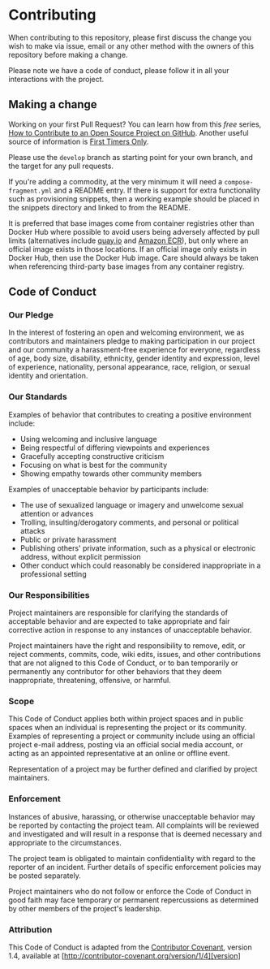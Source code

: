# Contributing

When contributing to this repository, please first discuss the change you wish to make via issue, email or any other method with the owners of this repository before making a change.

Please note we have a code of conduct, please follow it in all your interactions with the project.

## Making a change

Working on your first Pull Request? You can learn how from this _free_ series, [How to Contribute to an Open Source Project on GitHub][how-to-contribute]. Another useful source of information is [First Timers Only][first-timers].

Please use the `develop` branch as starting point for your own branch, and the target for any pull requests.

If you're adding a commodity, at the very minimum it will need a `compose-fragment.yml` and a README entry. If there is support for extra functionality such as provisioning snippets, then a working example should be placed in the snippets directory and linked to from the README.

It is preferred that base images come from container registries other than Docker Hub where possible to avoid users being adversely affected by pull limits (alternatives include [quay.io](https://quay.io) and [Amazon ECR](https://public.ecr.aws)),
but only where an official image exists in those locations. If an official image only exists in Docker Hub, then use the Docker Hub image. Care should always be taken when referencing third-party base images from any container registry.

## Code of Conduct

### Our Pledge

In the interest of fostering an open and welcoming environment, we as contributors and maintainers pledge to making participation in our project and our community a harassment-free experience for everyone, regardless of age, body size, disability, ethnicity, gender identity and expression, level of experience, nationality, personal appearance, race, religion, or sexual identity and orientation.

### Our Standards

Examples of behavior that contributes to creating a positive environment include:

- Using welcoming and inclusive language
- Being respectful of differing viewpoints and experiences
- Gracefully accepting constructive criticism
- Focusing on what is best for the community
- Showing empathy towards other community members

Examples of unacceptable behavior by participants include:

- The use of sexualized language or imagery and unwelcome sexual attention or advances
- Trolling, insulting/derogatory comments, and personal or political attacks
- Public or private harassment
- Publishing others' private information, such as a physical or electronic address, without explicit permission
- Other conduct which could reasonably be considered inappropriate in a professional setting

### Our Responsibilities

Project maintainers are responsible for clarifying the standards of acceptable behavior and are expected to take appropriate and fair corrective action in response to any instances of unacceptable behavior.

Project maintainers have the right and responsibility to remove, edit, or reject comments, commits, code, wiki edits, issues, and other contributions that are not aligned to this Code of Conduct, or to ban temporarily or permanently any contributor for other behaviors that they deem inappropriate, threatening, offensive, or harmful.

### Scope

This Code of Conduct applies both within project spaces and in public spaces when an individual is representing the project or its community. Examples of representing a project or community include using an official project e-mail address, posting via an official social media account, or acting as an appointed representative at an online or offline event.

Representation of a project may be further defined and clarified by project maintainers.

### Enforcement

Instances of abusive, harassing, or otherwise unacceptable behavior may be reported by contacting the project team. All complaints will be reviewed and investigated and will result in a response that is deemed necessary and appropriate to the circumstances.

The project team is obligated to maintain confidentiality with regard to the reporter of an incident. Further details of specific enforcement policies may be posted separately.

Project maintainers who do not follow or enforce the Code of Conduct in good faith may face temporary or permanent repercussions as determined by other members of the project's leadership.

### Attribution

This Code of Conduct is adapted from the [Contributor Covenant][homepage], version 1.4, available at [http://contributor-covenant.org/version/1/4][version]

[homepage]: http://contributor-covenant.org
[version]: http://contributor-covenant.org/version/1/4/
[how-to-contribute]: https://egghead.io/series/how-to-contribute-to-an-open-source-project-on-github
[first-timers]: http://www.firsttimersonly.com/
